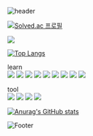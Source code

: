![header](https://capsule-render.vercel.app/api?type=waving&color=auto&height=200&section=header&text=JD&fontSize=100)

[![Solved.ac 프로필](http://mazassumnida.wtf/api/v2/generate_badge?boj=highman1569)](https://solved.ac/highman1569)

<img src="http://mazandi.herokuapp.com/api?handle=highman1569&theme=warm"/>

[![Top Langs](https://github-readme-stats.vercel.app/api/top-langs/?username=rlarlawnwndnjsdnjs)](https://github.com/rlarlawnwndnjsdnjs/JD/github-readme-stats)

learn<br>
<img src="https://img.shields.io/badge/Java-007396?style=flat-square&logo=Java&logoColor=white"/> <img src="https://img.shields.io/badge/JavaScript-F7DF1E?style=flat-square&logo=JavaScript&logoColor=white"/> <img src="https://img.shields.io/badge/jQuery-0769AD?style=flat-square&logo=jQuery&logoColor=white"/> <img src="https://img.shields.io/badge/HTML5-E34F26?style=flat-square&logo=HTML5&logoColor=white"/> <img src="https://img.shields.io/badge/CSS3-1572B6?style=flat-square&logo=CSS3&logoColor=white"/> <img src="https://img.shields.io/badge/Spring-6DB33F?style=flat-square&logo=Spring&logoColor=white"/> <img src="https://img.shields.io/badge/Spring Boot-6DB33F?style=flat-square&logo=Spring Boot&logoColor=white"/> <img src="https://img.shields.io/badge/MySQL-4479A1?style=flat-square&logo=MySQL&logoColor=white"/> <img src="https://img.shields.io/badge/Vue.js-4FC08D?style=flat-square&logo=Vue.js&logoColor=white"/>

tool<br>
<img src="https://img.shields.io/badge/Eclipse IDE-2C2255?style=flat-square&logo=Eclipse IDE&logoColor=white"/> <img src="https://img.shields.io/badge/Intellij IDEA-000000?style=flat-square&logo=Intellij IDEA&logoColor=white"/> <img src="https://img.shields.io/badge/Visual Studio Code-007ACC?style=flat-square&logo=Visual Studio Code&logoColor=white"/> <img src="https://img.shields.io/badge/Spring Tool Suite-6DB33F?style=flat-square&logo=Spring&logoColor=white"/>

[![Anurag's GitHub stats](https://github-readme-stats.vercel.app/api?username=rlarlawnwndnjsdnjs)](https://github.com/rlarlawnwndnjsdnjs/JD/github-readme-stats)

![Footer](https://capsule-render.vercel.app/api?type=waving&color=auto&height=200&section=footer)
